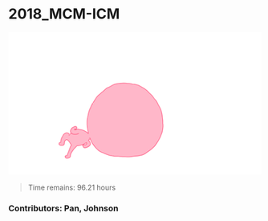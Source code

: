 # 2018_MCM-ICM

![funny competition](head_run.gif)

> Time remains: 96.21 hours

### Contributors: Pan, Johnson


